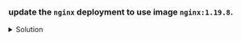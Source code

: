 ### update the `nginx` deployment to use image `nginx:1.19.8`.

<details><summary>Solution</summary>
  <p>

  ```bash
  #update the deployment
  k edit deploy nginx
  # then edit the container image

  OR

  # set new image on the deployment
  k set image deploy nginx nginx=nginx:1.19.8
  ```

  </p>
</details>